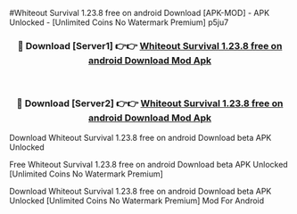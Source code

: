 #Whiteout Survival 1.23.8 free on android Download [APK-MOD] - APK Unlocked - [Unlimited Coins No Watermark Premium] p5ju7



<div align="center">

<h3>🔴 Download [Server1] 👉👉 <a href="https://momento.my/?title=Whiteout_Survival_1.23.8_free_on_android_Download">Whiteout Survival 1.23.8 free on android Download Mod Apk</a></h3><br>

<h3>🔴 Download [Server2] 👉👉 <a href="https://momento.my/?title=Whiteout_Survival_1.23.8_free_on_android_Download">Whiteout Survival 1.23.8 free on android Download Mod Apk</a></h3>
</div>



Download Whiteout Survival 1.23.8 free on android Download beta APK Unlocked

Free Whiteout Survival 1.23.8 free on android Download beta APK Unlocked [Unlimited Coins No Watermark Premium]

Download Whiteout Survival 1.23.8 free on android Download beta APK Unlocked [Unlimited Coins No Watermark Premium] Mod For Android
